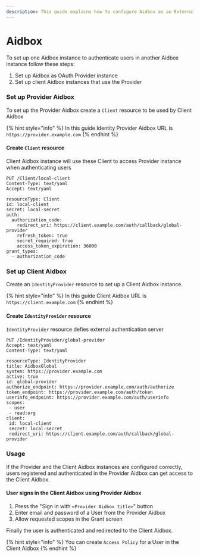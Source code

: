 ```yaml
---
description: This guide explains how to configure Aidbox as an External OAuth Provider
---
```


# Aidbox

To set up one Aidbox instance to authenticate users in another Aidbox instance follow these steps:

1. Set up Aidbox as OAuth Provider instance
2. Set up client Aidbox instances that use the Provider&#x20;

### Set up Provider Aidbox

To set up the Provider Aidbox create a `Client` resource to be used by Client Aidbox

{% hint style="info" %}
In this guide Identity Provider Aidbox URL is `https://provider.example.com`
{% endhint %}

#### Create `Client` resource

Client Aidbox instance will use these Client to access Provider instance when authenticating users

```http
PUT /Client/local-client
Content-Type: text/yaml
Accept: text/yaml

resourceType: Client
id: local-client
secret: local-secret
auth:
  authorization_code:
    redirect_uri: https://client.example.com/auth/callback/global-provider
    refresh_token: true
    secret_required: true
    access_token_expiration: 36000
grant_types:
  - authorization_code
```

### Set up Client Aidbox

Create an `IdentityProvider` resource to set up a Client Aidbox instance.

{% hint style="info" %}
In this guide Client Aidbox URL is `https://client.example.com`
{% endhint %}

#### Create `IdentityProvider` resource

`IdentityProvider` resource defies external authentication server

```http
PUT /IdentityProvider/global-provider
Accept: text/yaml
Content-Type: text/yaml

resourceType: IdentityProvider
title: AidboxGlobal
system: https://provider.example.com
active: true
id: global-provider
authorize_endpoint: https://provider.example.com/auth/authorize
token_endpoint: https://provider.example.com/auth/token
userinfo_endpoint: https://provider.example.com/auth/userinfo
scopes:
 - user
 - read:org
client:
 id: local-client
 secret: local-secret
 redirect_uri: https://client.example.com/auth/callback/global-provider
```

### Usage

If the Provider and the Client Aidbox instances are configured correctly, users registered and authenticated in the Provider Aidbox can get access to the Client Aidbox.

#### User signs in the Client Aidbox using  Provider Aidbox

1. Press the "Sign in with `<Provider Aidbox title>`" button
2. Enter email and password of a User from the Provider Aidbox
3. Allow requested scopes in the Grant screen

Finally the user is authenticated and redirected to the Client Aidbox.

{% hint style="info" %}
You can create `Access Policy` for a User in the Client Aidbox
{% endhint %}
